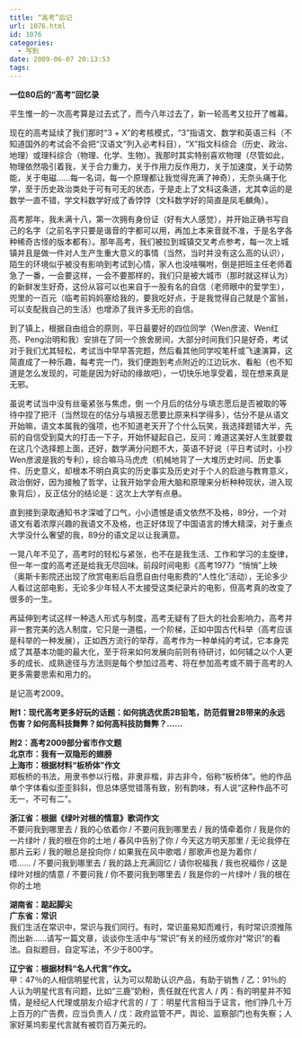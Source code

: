 ```yaml
---
title: “高考”后记
url: 1076.html
id: 1076
categories:
  - 写到
date: 2009-06-07 20:13:53
tags:
---
```


**一位80后的“高考”回忆录**

  
平生惟一的一次高考算是过去式了，而今八年过去了，新一轮高考又拉开了帷幕。  
  
现在的高考延续了我们那时“3 + X”的考核模式，“3”指语文、数学和英语三科（不知道国外的考试会不会把“汉语文”列入必考科目），“X”指文科综合（历史、政治、地理）或理科综合（物理、化学、生物）。我那时其实特别喜欢物理（尽管如此，物理依然吸引着我，关于合力重力，关于作用力反作用力，关于加速度，关于动势能，关于电磁……每一名词，每一个原理都让我觉得充满了神奇），无奈头痛于化学，至于历史政治类处于可有可无的状态，于是走上了文科这条道，尤其幸运的是数学一直不错，学文科数学好成了香饽饽（文科数学好的简直是凤毛麟角）。  
  
高考那年，我未满十八，第一次拥有身份证（好有大人感觉），并开始正确书写自己的名字（之前名字只要是谐音的字都可以用，再加上本来音就不准，于是名字各种稀奇古怪的版本都有）。那年高考，我们被拉到城镇交叉考点参考，每一次上城镇并且是做一件对人生产生重大意义的事情（当然，当时并没有这么高的认识），陌生的环境似乎被没有影响到考试到心情，家人也没啥嘱咐，倒是把班主任老师着急了一番，一会要这样，一会不要那样的，我们只是被大城市（那时就这样认为）的新鲜发生好奇，这份从容可以也来自于一股有名的自信（老师眼中的爱学生），兜里的一百元（临考前妈妈塞给我的，要我吃好点，于是我觉得自己就是个富翁，可以支配我自己的生活）也增添了我许多无形的自信。  
  
到了镇上，根据自由组合的原则，平日最要好的四位同学（Wen彦波、Wen红亮、Peng治明和我）安排在了同一个旅舍房间，大部分时间我们只是好奇，考试对于我们尤其轻松，考试当中早早答完题，然后看其他同学咬笔杆或飞速演算，这简直成了一种乐趣，每考完一门，我们便跑到考点附近的江边玩水、看船（也不知道是怎么发现的，可能是因为好动的缘故吧），一切快乐地享受着，现在想来真是无邪。  
  
虽说考试当中没有丝毫紧张与焦虑，倒 一个月后的估分与填志愿后是否被取的等待中捏了把汗（当然现在的估分与填报志愿要比原来科学得多），估分不是从语文开始嘛，语文本属我的强项，也不知道老天开了个什么玩笑，我选择题错大半，先前的自信受到莫大的打击一下子，开始怀疑起自己，反问：难道这美好人生就要栽在这几个选择题上面，还好，数学满分问题不大，英语不好说（平日考试时，小抄Wen彦波是我的专利），综合嘛马马虎虎（机械地背了一大堆历史时间、历史事件、历史意义，却根本不明白真实的历史事实及历史对于个人的启迪与教育意义，政治倒好，因为接触了哲学，让我开始学会用大脑和原理来分析种种现状，进入现象背后），反正估分的结论是：这次上大学有点悬。  
  
直到接到录取通知书才深嘘了口气，小小遗憾是语文依然不及格，89分，一个对语文有着浓厚兴趣的我语文不及格，也正好体现了中国语言的博大精深，对于重点大学没什么奢望的我，89分的语文足以让我满意。  
  
一晃八年不见了，高考时的轻松与紧张，也不在是我生活、工作和学习的主旋律，但一年一度的高考还是给我无尽回味。前段时间电影《高考1977》“悄悄”上映（奥斯卡影院还出现了欣赏电影后自愿自由付电影费的“人性化”活动），无论多少人看过这部电影，无论多少年轻人不太接受这类纪录片的电影，但高考真的改变了很多的一生。  
  
再延伸到考试这样一种选人形式与制度，高考无疑有了巨大的社会影响力，高考并非一套完美的选人制度，它只是一道槛，一个阶梯，正如中国古代科举（高考应该是科举的一种发展），正如西方流行的举荐，高考作为一种单纯的考试，它本身完成了其基本功能的最大化，至于将来如何发展向前则有待研讨，如何辅之以个人更多的成长、成熟途径与方法则是每个参加过高考、将在参加高考或不屑于高考的人更多需要思索和用力的。  
  
是记高考2009。  
  
  
**附1：现代高考更多好玩的话题：如何挑选优质2B铅笔，防范假冒2B带来的永远伤害？如何高科技舞弊？如何高科技防舞弊？……**  
  
**附2：高考2009部分省市作文题**  
**北京市：我有一双隐形的翅膀**  
**上海市：根据材料“板桥体”作文**  
郑板桥的书法，用隶书参以行楷，非隶非楷，非古非今，俗称“板桥体”。他的作品单个字体看似歪歪斜斜，但总体感觉错落有致，别有韵味，有人说“这种作品不可无一，不可有二”。  
  
**浙江省：根据《绿叶对根的情意》歌词作文**  
不要问我到哪里去 / 我的心依着你 / 不要问我到哪里去 / 我的情牵着你 / 我是你的一片绿叶 / 我的根在你的土地 / 春风中告别了你 / 今天这方明天那里 / 无论我停在那片云彩 / 我的眼总是投向你 / 如果我在风中歌唱 / 那歌声也是为着你 /  
唔...... / 不要问我到哪里去 / 我的路上充满回忆 / 请你祝福我 / 我也祝福你 / 这是绿叶对根的情意 / 不要问我 / 你不要问我到哪里去 / 我是你的一片绿叶 / 我的根在你的土地  
  
**湖南省：踮起脚尖**  
**广东省：常识**  
我们生活在常识中，常识与我们同行。有时，常识虽易知而难行，有时常识须推陈而出新......请写一篇文章，谈谈你生活中与“常识”有关的经历或你对“常识”的看法。自拟题目，自定写法，不少于800字。  
  
**辽宁省：根据材料“名人代言”作文。**  
甲：47％的人相信明星代言，认为可以帮助认识产品，有助于销售 / 乙：91％的人认为明星代言有问题，比如“三鹿”奶粉，责任就在代言人 / 丙：有的明星并不知情，是经纪人代理或朋友介绍才代言的 / 丁：明星代言相当于证言，他们挣几十万上百万的广告费，应当负责人 / 戊：政府监管不严，舆论、监察部门也有失察；人家好莱坞影星代言就有被罚百万美元的。